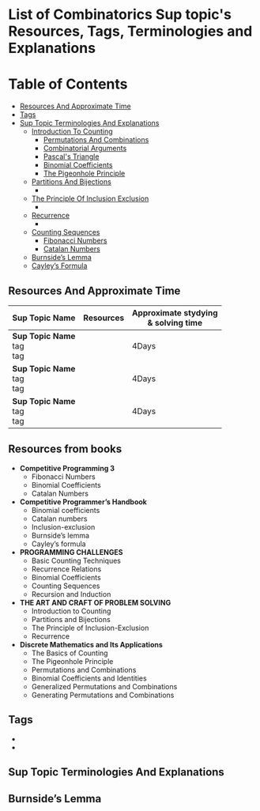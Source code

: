 # List of Combinatorics Sup topic's Resources, Tags, Terminologies and Explanations 

Table of Contents
================= 

- [Resources And Approximate Time](#resources-and-approximate-time)
- [Tags](#tags)
- [Sup Topic Terminologies And Explanations](#sup-topic-terminologies-and-explanations)
  * [Introduction To Counting](#Introduction-to-counting)
    + [Permutations And Combinations](#permutations-and-combinations)
    + [Combinatorial Arguments](#combinatorial-arguments)
    + [Pascal's Triangle](#pascal's-triangle)
    + [Binomial Coefficients](#binomial-coefficients)
    + [The Pigeonhole Principle](#the-pigeonhole-principle)
  * [Partitions And Bijections](#partitions-and-bijections)
    + [](#)
  * [The Principle Of Inclusion Exclusion](#the-principle-of-inclusion-exclusion)
    + [](#)
  * [Recurrence](#recurrence)
    + [](#)
  * [Counting Sequences](#counting-sequences)
    + [Fibonacci Numbers](#fibonacci-numbers)
    + [Catalan Numbers](#catalan-numbers)
  * [Burnside’s Lemma](#burnside’s-lemma)
  * [Cayley’s Formula](#cayley’s-formula)

## Resources And Approximate Time

Sup Topic Name   | Resources   | Approximate stydying <br> & solving time
-------------| -------------   |-------------   
**Sup Topic Name**<br>tag<br>tag <br> |[]()<br>[]()<br> | 4Days
**Sup Topic Name**<br>tag<br>tag <br> |[]()<br>[]()<br> | 4Days
**Sup Topic Name**<br>tag<br>tag <br> |[]()<br>[]()<br> | 4Days

## Resources from books
- **Competitive Programming 3**
  - Fibonacci Numbers 
  - Binomial Coefficients 
  - Catalan Numbers 
- **Competitive Programmer’s Handbook**
  - Binomial coefficients 
  - Catalan numbers 
  - Inclusion-exclusion 
  - Burnside’s lemma 
  - Cayley’s formula 
- **PROGRAMMING CHALLENGES**
  - Basic Counting Techniques 
  - Recurrence Relations 
  - Binomial Coefficients
  - Counting Sequences
  - Recursion and Induction
- **THE ART AND CRAFT OF PROBLEM SOLVING**
  - Introduction to Counting
  - Partitions and Bijections 
  - The Principle of Inclusion-Exclusion
  - Recurrence
- **Discrete Mathematics and Its Applications**
  - The Basics of Counting
  - The Pigeonhole Principle 
  - Permutations and Combinations
  - Binomial Coefficients and Identities
  - Generalized Permutations and Combinations
  - Generating Permutations and Combinations 

## Tags
-
-

## Sup Topic Terminologies And Explanations

## Burnside’s Lemma
